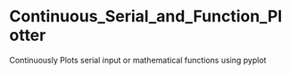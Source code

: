 # Continuous_Serial_and_Function_Plotter
Continuously Plots serial input or mathematical functions using pyplot
